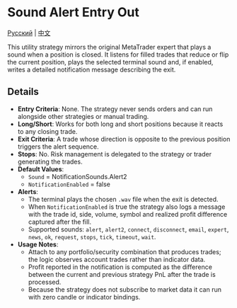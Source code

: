 # Sound Alert Entry Out
[Русский](README_ru.md) | [中文](README_cn.md)

This utility strategy mirrors the original MetaTrader expert that plays a sound when a position is closed. It listens for filled trades that reduce or flip the current position, plays the selected terminal sound and, if enabled, writes a detailed notification message describing the exit.

## Details

- **Entry Criteria**: None. The strategy never sends orders and can run alongside other strategies or manual trading.
- **Long/Short**: Works for both long and short positions because it reacts to any closing trade.
- **Exit Criteria**: A trade whose direction is opposite to the previous position triggers the alert sequence.
- **Stops**: No. Risk management is delegated to the strategy or trader generating the trades.
- **Default Values**:
  - `Sound` = NotificationSounds.Alert2
  - `NotificationEnabled` = false
- **Alerts**:
  - The terminal plays the chosen `.wav` file when the exit is detected.
  - When `NotificationEnabled` is true the strategy also logs a message with the trade id, side, volume, symbol and realized profit difference captured after the fill.
  - Supported sounds: `alert`, `alert2`, `connect`, `disconnect`, `email`, `expert`, `news`, `ok`, `request`, `stops`, `tick`, `timeout`, `wait`.
- **Usage Notes**:
  - Attach to any portfolio/security combination that produces trades; the logic observes account trades rather than indicator data.
  - Profit reported in the notification is computed as the difference between the current and previous strategy PnL after the trade is processed.
  - Because the strategy does not subscribe to market data it can run with zero candle or indicator bindings.

